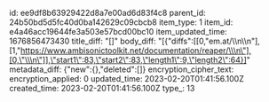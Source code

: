 id: ee9df8b63929422d8a7e00ad6d83f4c8
parent_id: 24b50bd5d5fc40d0ba142629c09cbcb8
item_type: 1
item_id: e4a46acc19644fe3a503e57bcd00bc10
item_updated_time: 1676856473430
title_diff: "[]"
body_diff: "[{\"diffs\":[[0,\"em.at/\\\n\\\n\"],[1,\"https://www.ambisonictoolkit.net/documentation/reaper/\\\n\"],[0,\"\\\n\"]],\"start1\":83,\"start2\":83,\"length1\":9,\"length2\":64}]"
metadata_diff: {"new":{},"deleted":[]}
encryption_cipher_text: 
encryption_applied: 0
updated_time: 2023-02-20T01:41:56.100Z
created_time: 2023-02-20T01:41:56.100Z
type_: 13